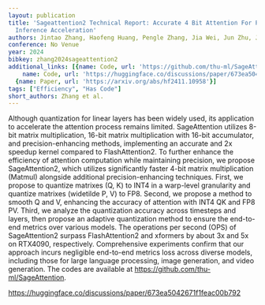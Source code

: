 ```yaml
---
layout: publication
title: 'Sageattention2 Technical Report: Accurate 4 Bit Attention For Plug-and-play
  Inference Acceleration'
authors: Jintao Zhang, Haofeng Huang, Pengle Zhang, Jia Wei, Jun Zhu, Jianfei Chen
conference: No Venue
year: 2024
bibkey: zhang2024sageattention2
additional_links: [{name: Code, url: 'https://github.com/thu-ml/SageAttention'}, {
    name: Code, url: 'https://huggingface.co/discussions/paper/673ea5042671f1feac00b792'},
  {name: Paper, url: 'https://arxiv.org/abs/hf2411.10958'}]
tags: ["Efficiency", "Has Code"]
short_authors: Zhang et al.
---
```

Although quantization for linear layers has been widely used, its application to accelerate the attention process remains limited. SageAttention utilizes 8-bit matrix multiplication, 16-bit matrix multiplication with 16-bit accumulator, and precision-enhancing methods, implementing an accurate and 2x speedup kernel compared to FlashAttention2. To further enhance the efficiency of attention computation while maintaining precision, we propose SageAttention2, which utilizes significantly faster 4-bit matrix multiplication (Matmul) alongside additional precision-enhancing techniques. First, we propose to quantize matrixes (Q, K) to INT4 in a warp-level granularity and quantize matrixes (widetilde P, V) to FP8. Second, we propose a method to smooth Q and V, enhancing the accuracy of attention with INT4 QK and FP8 PV. Third, we analyze the quantization accuracy across timesteps and layers, then propose an adaptive quantization method to ensure the end-to-end metrics over various models. The operations per second (OPS) of SageAttention2 surpass FlashAttention2 and xformers by about 3x and 5x on RTX4090, respectively. Comprehensive experiments confirm that our approach incurs negligible end-to-end metrics loss across diverse models, including those for large language processing, image generation, and video generation. The codes are available at https://github.com/thu-ml/SageAttention.

https://huggingface.co/discussions/paper/673ea5042671f1feac00b792